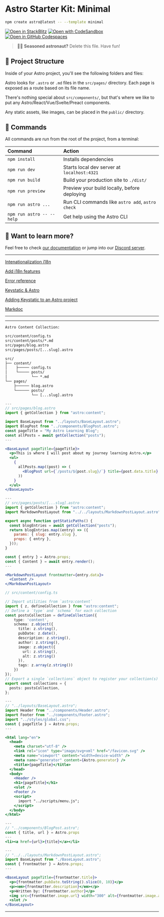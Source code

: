 # Astro Starter Kit: Minimal

```sh
npm create astro@latest -- --template minimal
```

[![Open in StackBlitz](https://developer.stackblitz.com/img/open_in_stackblitz.svg)](https://stackblitz.com/github/withastro/astro/tree/latest/examples/minimal)
[![Open with CodeSandbox](https://assets.codesandbox.io/github/button-edit-lime.svg)](https://codesandbox.io/p/sandbox/github/withastro/astro/tree/latest/examples/minimal)
[![Open in GitHub Codespaces](https://github.com/codespaces/badge.svg)](https://codespaces.new/withastro/astro?devcontainer_path=.devcontainer/minimal/devcontainer.json)

> 🧑‍🚀 **Seasoned astronaut?** Delete this file. Have fun!

## 🚀 Project Structure

Inside of your Astro project, you'll see the following folders and files:



Astro looks for `.astro` or `.md` files in the `src/pages/` directory. Each page is exposed as a route based on its file name.

There's nothing special about `src/components/`, but that's where we like to put any Astro/React/Vue/Svelte/Preact components.

Any static assets, like images, can be placed in the `public/` directory.

## 🧞 Commands

All commands are run from the root of the project, from a terminal:

| Command                   | Action                                           |
| :------------------------ | :----------------------------------------------- |
| `npm install`             | Installs dependencies                            |
| `npm run dev`             | Starts local dev server at `localhost:4321`      |
| `npm run build`           | Build your production site to `./dist/`          |
| `npm run preview`         | Preview your build locally, before deploying     |
| `npm run astro ...`       | Run CLI commands like `astro add`, `astro check` |
| `npm run astro -- --help` | Get help using the Astro CLI                     |

## 👀 Want to learn more?

Feel free to check [our documentation](https://docs.astro.build) or jump into our [Discord server](https://astro.build/chat).

---

[Intenationalization i18n](https://docs.astro.build/en/guides/internationalization/)

[Add i18n features](https://docs.astro.build/en/recipes/i18n/#recipe)

[Error reference](https://docs.astro.build/en/reference/error-reference/)

[Keystatic & Astro](https://docs.astro.build/en/guides/cms/keystatic/#displaying-a-collection-list)

[Adding Keystatic to an Astro project](https://keystatic.com/docs/installation-astro)

[Markdoc](https://markdoc.dev/)

---

------------------------------------------------------------

```txt
Astro Content Collection:

src/content/config.ts
src/content/posts/*.md
src/pages/blog.astro
src/pages/posts/[...slug].astro

src/
├── content/
│    ├───── config.ts
│    └───── posts/
│           └── *.md
└── pages/
    ├────── blog.astro
    └────── posts/
            └── [...slug].astro
```

```jsx
---
// src/pages/blog.astro
import { getCollection } from "astro:content";

import BaseLayout from "../layouts/BaseLayout.astro";
import BlogPost from "../components/BlogPost.astro";
const pageTitle = "My Astro Learning Blog";
const allPosts = await getCollection("posts");
---

<BaseLayout pageTitle={pageTitle}>
  <p>This is where I will post about my journey learning Astro.</p>
  <ul>
    {
      allPosts.map((post) => (
        <BlogPost url={`/posts/${post.slug}/`} title={post.data.title} />
      ))
    }
  </ul>
</BaseLayout>
```

```jsx
---
// src/pages/posts/[...slug].astro
import { getCollection } from "astro:content";
import MarkdownPostLayout from "../../layouts/MarkdownPostLayout.astro";

export async function getStaticPaths() {
  const blogEntries = await getCollection("posts");
  return blogEntries.map((entry) => ({
    params: { slug: entry.slug },
    props: { entry },
  }));
}

const { entry } = Astro.props;
const { Content } = await entry.render();
---

<MarkdownPostLayout frontmatter={entry.data}>
  <Content />
</MarkdownPostLayout>
```

```ts
// src/content/config.ts

// Import utilities from `astro:content`
import { z, defineCollection } from "astro:content";
// Define a `type` and `schema` for each collection
const postsCollection = defineCollection({
    type: 'content',
    schema: z.object({
      title: z.string(),
      pubDate: z.date(),
      description: z.string(),
      author: z.string(),
      image: z.object({
        url: z.string(),
        alt: z.string()
      }),
      tags: z.array(z.string())
    })
});
// Export a single `collections` object to register your collection(s)
export const collections = {
  posts: postsCollection,
};
```

```jsx
---
// "../layouts/BaseLayout.astro";
import Header from "../components/Header.astro";
import Footer from "../components/Footer.astro";
import "../styles/global.css";
const { pageTitle } = Astro.props;
---

<html lang="en">
  <head>
    <meta charset="utf-8" />
    <link rel="icon" type="image/svg+xml" href="/favicon.svg" />
    <meta name="viewport" content="width=device-width" />
    <meta name="generator" content={Astro.generator} />
    <title>{pageTitle}</title>
  </head>
  <body>
    <Header />
    <h1>{pageTitle}</h1>
    <slot />
    <Footer />
    <script>
      import "../scripts/menu.js";
    </script>
  </body>
</html>
```

```jsx
---
// "../components/BlogPost.astro";
const { title, url } = Astro.props
---
<li><a href={url}>{title}</a></li>
```

```jsx
---
// "../../layouts/MarkdownPostLayout.astro";
import BaseLayout from "./BaseLayout.astro";
const { frontmatter } = Astro.props;
---

<BaseLayout pageTitle={frontmatter.title}>
  <p>{frontmatter.pubDate.toString().slice(0, 10)}</p>
  <p><em>{frontmatter.description}</em></p>
  <p>Written by: {frontmatter.author}</p>
  <img src={frontmatter.image.url} width="300" alt={frontmatter.image.alt} />
  <slot />
</BaseLayout>
```

------------------------------------------------------------
